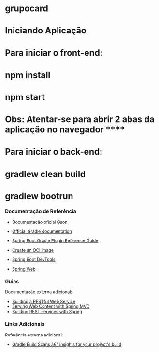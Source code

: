 # grupocard

# Iniciando Aplicação

# Para iniciar o front-end:

# npm install
# npm start

# Obs: Atentar-se para abrir 2 abas da aplicação no navegador ****

# Para iniciar o back-end:

# gradlew clean build
# gradlew bootrun


### Documentação de Referência

* [Documentação oficial Gson](https://github.com/google/gson)

* [Official Gradle documentation](https://docs.gradle.org)
* [Spring Boot Gradle Plugin Reference Guide](https://docs.spring.io/spring-boot/docs/2.3.4.RELEASE/gradle-plugin/reference/html/)
* [Create an OCI image](https://docs.spring.io/spring-boot/docs/2.3.4.RELEASE/gradle-plugin/reference/html/#build-image)
* [Spring Boot DevTools](https://docs.spring.io/spring-boot/docs/2.3.4.RELEASE/reference/htmlsingle/#using-boot-devtools)
* [Spring Web](https://docs.spring.io/spring-boot/docs/2.3.4.RELEASE/reference/htmlsingle/#boot-features-developing-web-applications)

### Guias
Documentação externa adicional:

* [Building a RESTful Web Service](https://spring.io/guides/gs/rest-service/)
* [Serving Web Content with Spring MVC](https://spring.io/guides/gs/serving-web-content/)
* [Building REST services with Spring](https://spring.io/guides/tutorials/bookmarks/)

### Links Adicionais
Referência externa adicional:

* [Gradle Build Scans â€“ insights for your project's build](https://scans.gradle.com#gradle)
